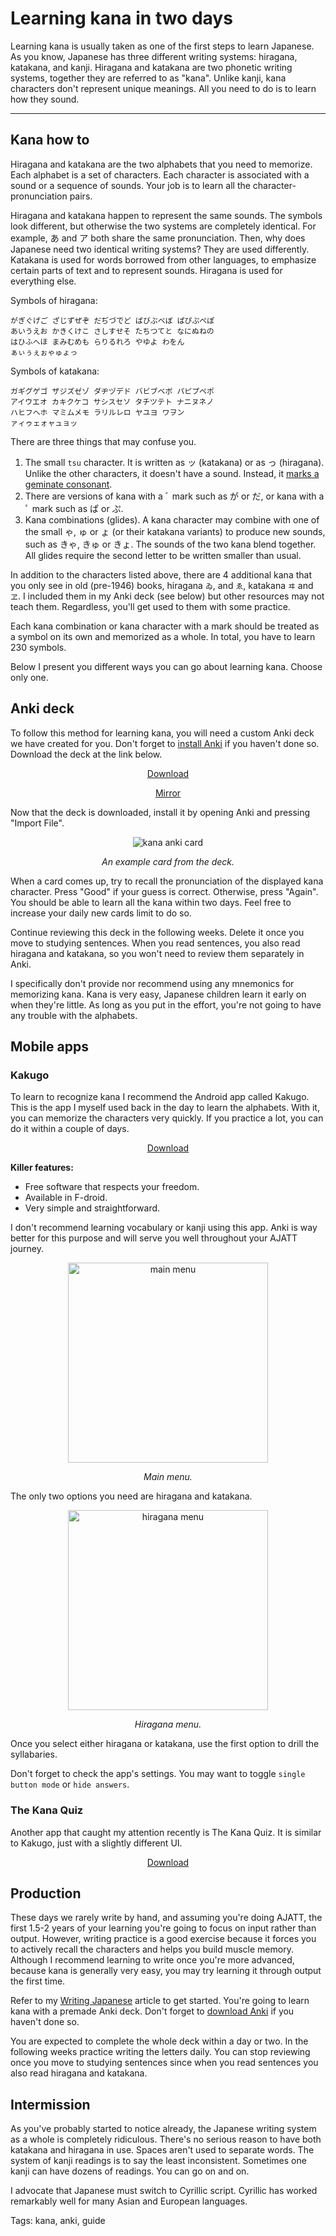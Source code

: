 # Learning kana in two days

Learning kana is usually taken as one of the first steps to learn Japanese.
As you know,
Japanese has three different writing systems: hiragana, katakana, and kanji.
Hiragana and katakana are two phonetic writing systems,
together they are referred to as "kana".
Unlike kanji, kana characters don't represent unique meanings.
All you need to do is to learn how they sound.

****

## Kana how to

Hiragana and katakana are the two alphabets that you need to memorize.
Each alphabet is a set of characters.
Each character is associated with a sound or a sequence of sounds.
Your job is to learn all the character-pronunciation pairs.

Hiragana and katakana happen to represent the same sounds.
The symbols look different, but otherwise the two systems are completely identical.
For example,
<span title="hiragana letter A">あ</span>
and
<span title="katakana letter A">ア</span>
both share the same pronunciation.
Then, why does Japanese need two identical writing systems?
They are used differently.
Katakana is used for words borrowed from other languages,
to emphasize certain parts of text
and to represent sounds.
Hiragana is used for everything else.

Symbols of hiragana:

```
がぎぐげご ざじずぜぞ だぢづでど ばびぶべぼ ぱぴぷぺぽ
あいうえお かきくけこ さしすせそ たちつてと なにぬねの
はひふへほ まみむめも らりるれろ やゆよ わをん
ぁぃぅぇぉゃゅょっ
```

Symbols of katakana:

```
ガギグゲゴ ザジズゼゾ ダヂヅデド バビブベボ パピプペポ
アイウエオ カキクケコ サシスセソ タチツテト ナニヌネノ
ハヒフヘホ マミムメモ ラリルレロ ヤユヨ ワヲン
ァィゥェォャュョッ
```

There are three things that may confuse you.

1) The small `tsu` character.
It is written as ッ (katakana) or as っ (hiragana).
Unlike the other characters, it doesn't have a sound.
Instead, it [marks a geminate consonant](https://en.wikipedia.org/wiki/Sokuon).
2) There are versions of kana with a
<span title="dakuten (濁点)">ﾞ mark</span>
such as
<span title="ga">が</span> or <span title="da">だ</span>,
or kana with a
<span title="handakuten (半濁点)">ﾟ mark</span>
such as <span title="pa">ぱ</span> or <span title="pu">ぷ</span>.
3) Kana combinations (glides).
A kana character may combine with one of the small ゃ, ゅ or ょ (or their katakana variants)
to produce new sounds, such as
<span title="kya">きゃ</span>,
<span title="kyu">きゅ</span>
or <span title="kyo">きょ</span>.
The sounds of the two kana blend together.
All glides require the second letter to be written smaller than usual.

In addition to the characters listed above,
there are 4 additional kana that you only see in old (pre-1946) books,
hiragana `ゐ`, and `ゑ`, katakana `ヰ` and `ヱ`.
I included them in my Anki deck (see below) but other resources may not teach them.
Regardless, you'll get used to them with some practice.

Each kana combination or kana character with a mark
should be treated as a symbol on its own and memorized as a whole.
In total, you have to learn 230 symbols.

Below I present you different ways you can go about learning kana.
Choose only one.

## Anki deck

To follow this method for learning kana,
you will need a custom Anki deck we have created for you.
Don't forget to [install Anki](setting-up-anki.html) if you haven't done so.
Download the deck at the link below.

<p align="center">
<a target="_blank" class="download_button" href="https://ankiweb.net/shared/info/839782116">Download</a>
</p>
<p align="center">
<a target="_blank" href="https://disk.yandex.com/d/BK9Jqeml6CqU8Q">Mirror</a>
</p>

Now that the deck is downloaded,
install it by opening Anki and pressing "Import File".

<p align="center">
<img class="shadow" src="img/kana-anki-deck.webp" alt="kana anki card">
</p>
<p align="center">
<i>An example card from the deck.</i>
</p>

When a card comes up,
try to recall the pronunciation of the displayed kana character.
Press "Good" if your guess is correct. Otherwise, press "Again".
You should be able to learn all the kana within two days.
Feel free to increase your daily new cards limit to do so.

Continue reviewing this deck in the following weeks.
Delete it once you move to studying sentences.
When you read sentences, you also read hiragana and katakana,
so you won't need to review them separately in Anki.

I specifically don't provide nor recommend using any mnemonics for memorizing kana.
Kana is very easy, Japanese children learn it early on when they're little.
As long as you put in the effort,
you're not going to have any trouble with the alphabets.

## Mobile apps

### Kakugo

To learn to recognize kana
I recommend the Android app called Kakugo.
This is the app I myself used back in the day to learn the alphabets.
With it, you can memorize the characters very quickly.
If you practice a lot, you can do it within a couple of days.

<p align="center">
<a target="_blank" class="download_button" href="https://www.f-droid.org/en/packages/org.kaqui/">Download</a>
</p>

**Killer features:**

* Free software that respects your freedom.
* Available in F-droid.
* Very simple and straightforward.

I don't recommend learning vocabulary or kanji using this app.
Anki is way better for this purpose and will serve you well throughout your AJATT journey.

<p align="center"><img width="320px" alt="main menu" src="img/kakugo-main.webp"></p>
<p align="center"><i>Main menu.</i></p>

The only two options you need are hiragana and katakana.

<p align="center"><img width="320px" alt="hiragana menu" src="img/kakugo-hiragana.webp"></p>
<p align="center"><i>Hiragana menu.</i></p>

Once you select either hiragana or katakana, use the first option to drill the syllabaries.

Don't forget to check the app's settings.
You may want to toggle `single button mode` or `hide answers`.

### The Kana Quiz

Another app that caught my attention recently is The Kana Quiz.
It is similar to Kakugo, just with a slightly different UI.

<p align="center">
<a target="_blank" class="download_button" href="https://f-droid.org/packages/com.noprestige.kanaquiz/">Download</a>
</p>

## Production

These days we rarely write by hand,
and assuming you're doing AJATT, the first 1.5-2 years of your learning
you're going to focus on input rather than output.
However, writing practice is a good exercise
because it forces you to actively recall the characters
and helps you build muscle memory.
Although I recommend learning to write once you're more advanced,
because kana is generally very easy,
you may try learning it through output the first time.

Refer to my [Writing Japanese](writing-japanese.html) article to get started.
You're going to learn kana with a premade Anki deck.
Don't forget to [download Anki](setting-up-anki.html) if you haven't done so.

You are expected to complete the whole deck within a day or two.
In the following weeks practice writing the letters daily.
You can stop reviewing once you move to studying sentences
since when you read sentences you also read hiragana and katakana.

## Intermission

As you've probably started to notice already,
the Japanese writing system as a whole is completely ridiculous.
There's no serious reason to have both katakana and hiragana in use.
Spaces aren't used to separate words.
The system of kanji readings is to say the least inconsistent.
Sometimes one kanji can have dozens of readings.
You can go on and on.

I advocate that Japanese must switch to Cyrillic script.
Cyrillic has worked remarkably well for many Asian and European languages.

Tags: kana, anki, guide
